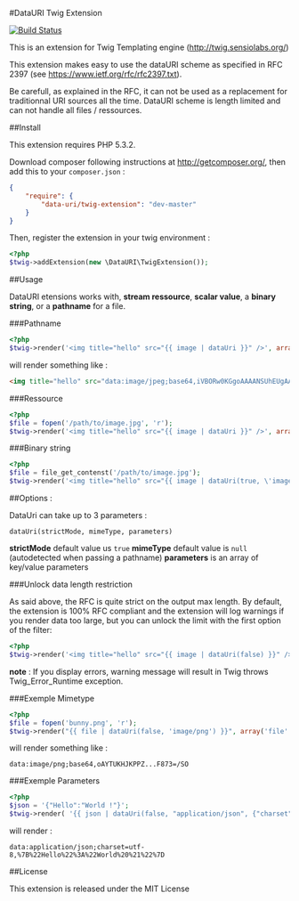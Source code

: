 #DataURI Twig Extension

[![Build Status](https://secure.travis-ci.org/romainneutron/TwigExtension-DataUri.png?branch=master)](http://travis-ci.org/romainneutron/TwigExtension-DataUri)

This is an extension for Twig Templating engine (http://twig.sensiolabs.org/)

This extension makes easy to use the dataURI scheme as specified in RFC 2397
(see https://www.ietf.org/rfc/rfc2397.txt).

Be carefull, as explained in the RFC, it can not be used as a replacement for
traditionnal URI sources all the time. DataURI scheme is length limited and can
not handle all files / ressources.

##Install

This extension requires PHP 5.3.2.

Download composer following instructions at http://getcomposer.org/, then add
this to your ``composer.json`` :

```json
{
    "require": {
        "data-uri/twig-extension": "dev-master"
    }
}
```

Then, register the extension in your twig environment :

```php
<?php
$twig->addExtension(new \DataURI\TwigExtension());
```

##Usage

DataURI etensions works with, **stream ressource**, **scalar value**,
a **binary string**, or a **pathname** for a file.

###Pathname

```php
<?php
$twig->render('<img title="hello" src="{{ image | dataUri }}" />', array('image' => '/path/to/image.jpg'));
```
will render something like :

```html
<img title="hello" src="data:image/jpeg;base64,iVBORw0KGgoAAAANSUhEUgAAAB...SUhEU==" />
```

###Ressource

```php
<?php
$file = fopen('/path/to/image.jpg', 'r');
$twig->render('<img title="hello" src="{{ image | dataUri }}" />', array('image' => $file));
```

###Binary string

```php
<?php
$file = file_get_contenst('/path/to/image.jpg');
$twig->render('<img title="hello" src="{{ image | dataUri(true, \'image/jpeg\') }}" />', array('image' => $file));
```

##Options :

DataUri can take up to 3 parameters :

``dataUri(strictMode, mimeType, parameters)``

**strictMode** default value us `true`
**mimeType** default value is `null` (autodetected when passing a pathname)
**parameters** is an array of key/value parameters


###Unlock data length restriction

As said above, the RFC is quite strict on the output max length. By default, the
extension is 100% RFC compliant and the extension will log warnings if you render
data too large, but you can unlock the limit with the first option of the filter:

```php
<?php
$twig->render('<img title="hello" src="{{ image | dataUri(false) }}" />', array('image' => '/path/to/BIGPICTURE.jpg'));
```

**note** : If you display errors, warning message will result in Twig throws
Twig_Error_Runtime exception.

###Exemple Mimetype

```php
<?php
$file = fopen('bunny.png', 'r');
$twig->render("{{ file | dataUri(false, 'image/png') }}", array('file' => $file));
```

will render something like :

```
data:image/png;base64,oAYTUKHJKPPZ...F873=/SO
```

###Exemple Parameters

```php
<?php
$json = '{"Hello":"World !"}';
$twig->render( '{{ json | dataUri(false, "application/json", {"charset":"utf-8"}) }}', array('json' => $json));
```

will render :

```
data:application/json;charset=utf-8,%7B%22Hello%22%3A%22World%20%21%22%7D
```

##License

This extension is released under the MIT License
